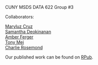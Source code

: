CUNY MSDS DATA 622 Group #3

Collaborators:

[Maryluz Cruz](https://github.com/Luz917)  
[Samantha Deokinanan](https://github.com/greeneyefirefly/)  
[Amber Ferger](https://github.com/amberferger)  
[Tony Mei](https://github.com/Sizzlo)   
[Charlie Rosemond](https://github.com/chrosemo) 

Our published work can be found on [RPub](https://rpubs.com/greeneyefirefly/data622-project3).
